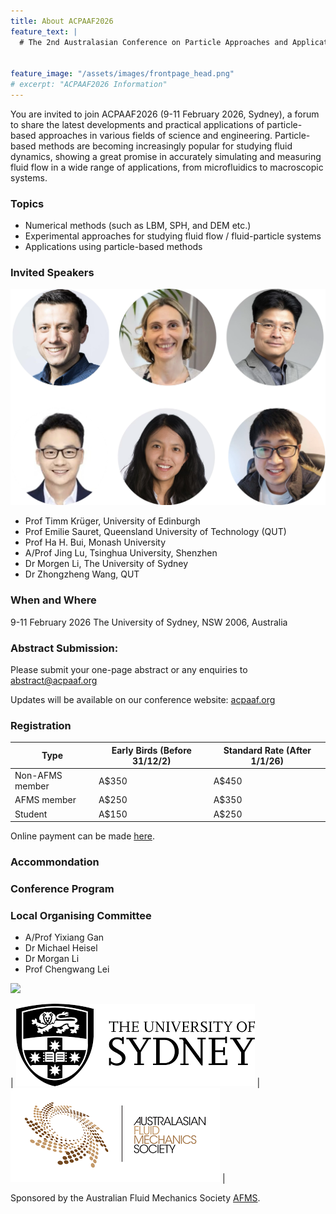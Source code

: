 ```yaml
---
title: About ACPAAF2026
feature_text: |
  # The 2nd Australasian Conference on Particle Approaches and Applications in Fluids (ACPAAF2026)


feature_image: "/assets/images/frontpage_head.png"
# excerpt: "ACPAAF2026 Information"
---
```


You are invited to join ACPAAF2026 (9-11 February 2026, Sydney), a forum to share the latest developments and practical applications of particle-based approaches in various fields of science and engineering. Particle-based methods are becoming increasingly popular for studying fluid dynamics, showing a great promise in accurately simulating and measuring fluid flow in a wide range of applications, from microfluidics to macroscopic systems. 


### Topics

- Numerical methods (such as LBM, SPH, and DEM etc.)
- Experimental approaches for studying fluid flow / fluid-particle systems
- Applications using particle-based methods

### Invited Speakers
![](assets/images/InvitedSpeakers.png)

- Prof Timm Krüger, University of Edinburgh
- Prof Emilie Sauret, Queensland University of Technology (QUT)
- Prof Ha H. Bui, Monash University
- A/Prof Jing Lu, Tsinghua University, Shenzhen
- Dr Morgen Li, The University of Sydney
- Dr Zhongzheng Wang, QUT


### When and Where
9-11 February 2026
The University of Sydney, NSW 2006, Australia



### Abstract Submission:
Please submit your one-page abstract or any enquiries to [abstract@acpaaf.org](mailtp:abstract@acpaaf.org) 

Updates will be available on our conference website: [acpaaf.org](https://acpaaf.org)


### Registration

| Type | Early Birds (Before 31/12/2) | Standard Rate (After 1/1/26) |
| ------------- | ------------- | ------------- |
| Non-AFMS member | A$350 | A$450 |
| AFMS member | A$250 |  A$350 |
| Student |  A$150 | A$250 |

Online payment can be made [here](https://pay.sydney.edu.au/ACPAAF-2026).

### Accommondation

### Conference Program


### Local Organising Committee
- A/Prof Yixiang Gan
- Dr Michael Heisel
- Dr Morgan Li
- Prof Chengwang Lei

![](assets/images/UniSydney.png)

| ![](assets/images/USyd.png) |![](assets/images/AFMS.png) |

Sponsored by the Australian Fluid Mechanics Society [AFMS](https://www.afms.org.au/).